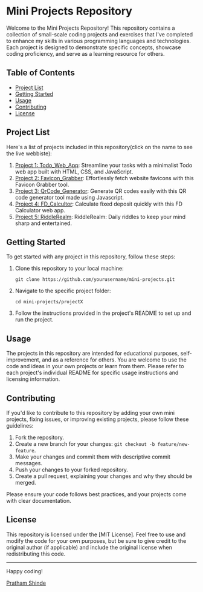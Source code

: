 # Mini Projects Repository

Welcome to the Mini Projects Repository! This repository contains a collection of small-scale coding projects and exercises that I've completed to enhance my skills in various programming languages and technologies. Each project is designed to demonstrate specific concepts, showcase coding proficiency, and serve as a learning resource for others.

## Table of Contents

- [Project List](#project-list)
- [Getting Started](#getting-started)
- [Usage](#usage)
- [Contributing](#contributing)
- [License](#license)

## Project List

Here's a list of projects included in this repository(click on the name to see the live webbiste):

1. <a href="https://todo-web-app-2nvv.onrender.com" target="_blank">Project 1: Todo_Web_App</a>: Streamline your tasks with a minimalist Todo web app built with HTML, CSS, and JavaScript.
2. <a href="https://tinyurl.com/faviconGrabber" target="_blank">Project 2: Favicon_Grabber</a>: Effortlessly fetch website favicons with this Favicon Grabber tool.
3. <a href="https://tinyurl.com/textqrgen" target="_blank">Project 3: QrCode_Generator</a>: Generate QR codes easily with this QR code generator tool made using Javascript.
4. <a href="https://tinyurl.com/js-fd-calulate" target="_blank">Project 4: FD_Calcultor</a>: Calculate fixed deposit quickly with this FD Calculator web app.
5. <a href="https://riddlerealm.onrender.com" target="_blank">Project 5: RiddleRealm</a>: RiddleRealm: Daily riddles to keep your mind sharp and entertained.

## Getting Started

To get started with any project in this repository, follow these steps:

1. Clone this repository to your local machine:

   ```shell
   git clone https://github.com/yourusername/mini-projects.git
   ```

2. Navigate to the specific project folder:

   ```shell
   cd mini-projects/projectX
   ```

3. Follow the instructions provided in the project's README to set up and run the project.

## Usage

The projects in this repository are intended for educational purposes, self-improvement, and as a reference for others. You are welcome to use the code and ideas in your own projects or learn from them. Please refer to each project's individual README for specific usage instructions and licensing information.

## Contributing

If you'd like to contribute to this repository by adding your own mini projects, fixing issues, or improving existing projects, please follow these guidelines:

1. Fork the repository.
2. Create a new branch for your changes: `git checkout -b feature/new-feature`.
3. Make your changes and commit them with descriptive commit messages.
4. Push your changes to your forked repository.
5. Create a pull request, explaining your changes and why they should be merged.

Please ensure your code follows best practices, and your projects come with clear documentation.

## License

This repository is licensed under the [MIT License]. Feel free to use and modify the code for your own purposes, but be sure to give credit to the original author (if applicable) and include the original license when redistributing this code.

---

Happy coding!

[Pratham Shinde](https://github.com/Pratham2137)

